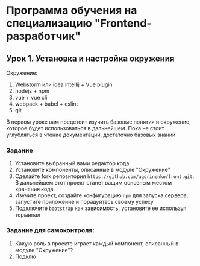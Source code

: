 # Программа обучения на специализацию "Frontend-разработчик"
## Урок 1. Установка и настройка окружения
Окружение: <br />
1. Webstorm или idea intellij + Vue plugin
1. nodejs + npm
1. vue + vue cli
1. webpack + babel + eslint
1. git

В первом уроке вам предстоит изучить базовые понятия и окружение, которое будет использоваться в дальнейшем. 
Пока не стоит углубляться в чтение документации, достаточно базовых знаний
### Задание
1. Установите выбранный вами редактор кода
1. Установите компоненты, описанные в модуле "Окружение" 
1. Сделайте fork репозитория ``https://github.com/agorinenko/front.git``. В дальнейшем этот проект станет ващим основным 
местом хранения кода.
1. Изучите проект, создайте конфигурацию ``npm`` для запуска сервера, запустите приложение и порадуйтесь своему 
успеху  
1. Подключите ``bootstrap`` как зависимость, установите ее используя терминал 
### Задание для самоконтроля:
1. Какую роль в проекте играет каждый компонент, описанный в модуле "Окружение"?  
1. Подклю